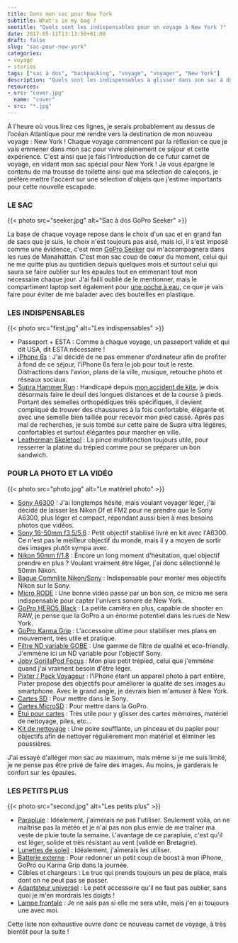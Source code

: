 ```yaml
---
title: Dans mon sac pour New York
subtitle: What's in my bag ?
seotitle: "Quels sont les indispensables pour un voyage à New York ?"
date: 2017-05-11T13:13:50+01:00
draft: false
slug: "sac-pour-new-york"
categories:
- voyage
- stories
tags: ["sac à dos", "backpacking", "voyage", "voyager", "New York"]
description: "Quels sont les indispensables à glisser dans son sac à dos pour un voyage à New York ?"
resources:
- src: "cover.jpg"
  name: "cover"
- src: "*.jpg"
---
```


À l'heure où vous lirez ces lignes, je serais probablement au dessus de l’océan Atlantique pour me rendre vers la destination de mon nouveau voyage : New York ! Chaque voyage commencent par la réflexion ce que je vais emmener dans mon sac pour vivre pleinement ce séjour et cette expérience. C'est ainsi que je fais l'introduction de ce futur carnet de voyage, en vidant mon sac spécial pour New York ! Je vous épargne le contenu de ma trousse de toilette ainsi que ma sélection de caleçons, je préfère mettre l'accent sur une sélection d'objets que j'estime importants pour cette nouvelle escapade.

### LE SAC

{{< photo src="seeker.jpg" alt="Sac à dos GoPro Seeker" >}}

La base de chaque voyage repose dans le choix d'un sac et en grand fan de sacs que je suis, le choix n'est toujours pas aisé, mais ici, il s'est imposé comme une évidence, c'est mon [GoPro Seeker](http://amzn.to/2oXephO) qui m'accompagnera dans les rues de Manahattan. C'est mon sac coup de cœur du moment, celui qui ne me quitte plus au quotidien depuis quelques mois et surtout celui qui saura se faire oublier sur les épaules tout en emmenant tout mon nécessaire chaque jour. J'ai failli oublié de le mentionner, mais le compartiment laptop sert également pour [une poche à eau](http://amzn.to/2pmPswg), ce que je vais faire pour éviter de me balader avec des bouteilles en plastique.

### LES INDISPENSABLES

{{< photo src="first.jpg" alt="Les indispensables" >}}

*   Passeport + ESTA : Comme à chaque voyage, un passeport valide et qui dit USA, dit ESTA nécessaire !
*   [iPhone 6s](http://amzn.to/2qwAzIG) : J'ai décidé de ne pas emmener d'ordinateur afin de profiter à fond de ce séjour, l'iPhone 6s fera le job pour tout le reste. Distractions dans l'avion, plans de la ville, musique, retouche photo et réseaux sociaux.
*   [Supra Hammer Run](http://amzn.to/2oUv2JW) : Handicapé depuis [mon accident de kite](http://santadenn.com/ce-petit-grain-de-sable/), je dois désormais faire le deuil des longues distances et de la course à pieds. Portant des semelles orthopédiques très spécifiques, il devient compliqué de trouver des chaussures à la fois confortable, élégante et avec une semelle bien taillée pour recevoir mon pied cassé. Après pas mal de recherches, je suis tombé sur cette paire de Supra ultra légères, confortables et surtout élégantes pour marcher en ville.
*   [Leatherman Skeletool](https://www.amazon.fr/gp/product/B0014W7EN4/ref=as_li_qf_sp_asin_il_tl?ie=UTF8&camp=1642&creative=6746&creativeASIN=B0014W7EN4&linkCode=as2&tag=santajourn-21) : La pince multifonction toujours utile, pour resserrer la platine du trépied comme pour se préparer un bon sandwich.

### POUR LA PHOTO ET LA VIDÉO

{{< photo src="photo.jpg" alt="Le matériel photo" >}}

*   [Sony A6300](http://amzn.to/2p73EJG) : J'ai longtemps hésité, mais voulant voyager léger, j'ai décidé de laisser les Nikon Df et FM2 pour ne prendre que le Sony A6300, plus léger et compact, répondant aussi bien à mes besoins photos que vidéos.
*   [Sony 16-50mm f3.5/5.6](http://amzn.to/2p73EJG) : Petit objectif stabilisé livré en kit avec l'A6300\. Ce n'est pas le meilleur objectif du monde, mais il y a moyen de sortir des images plutôt sympa avec.
*   [Nikon 50mm f/1.8](http://amzn.to/2oVSXha) : Encore un long moment d'hésitation, quel objectif prendre en plus ? Voulant vraiment être léger, j'ai donc sélectionné le 50mm Nikon.
*   [Bague Commlite Nikon/Sony](https://www.amazon.fr/gp/product/B00NYZJNTW/ref=as_li_qf_sp_asin_il_tl?ie=UTF8&camp=1642&creative=6746&creativeASIN=B00NYZJNTW&linkCode=as2&tag=santajourn-21) : Indispensable pour monter mes objectifs Nikon sur le Sony.
*   [Micro RODE](http://amzn.to/2pDHdx1) : Une bonne vidéo passe par un bon son, ce micro me sera indispensable pour capter l'univers sonore de New York.
*   [GoPro HERO5 Black](http://amzn.to/2pGDfFJ) : La petite caméra en plus, capable de shooter en RAW, je pense que la GoPro a un énorme potentiel dans les rues de New York.
*   [GoPro Karma Grip](http://amzn.to/2pGmwCz) : L'accessoire ultime pour stabiliser mes plans en mouvement, très utile et pratique.
*   [Filtre ND variable GOBE](http://amzn.to/2qexWKA) : Une gamme de filtre de qualité et eco-friendly. J'emmène ici un ND variable pour l'objectif Sony.
*   [Joby GorillaPod Focus](http://amzn.to/2pGbIEs) : Mon plus petit trépied, celui que j'emmène quand j'ai vraiment besoin d'être léger.
*   [Pixter / Pack Voyageur](https://pixter.fr/#je02) : l'iPhone étant un appareil photo à part entière, Pixter propose des objectifs pour améliorer la qualité de ses images au smartphone. Avec le grand angle, je devrais bien m'amuser à New York.
*   [Cartes SD](http://amzn.to/2qwPHWO) : Pour mettre dans le Sony.
*   [Cartes MicroSD](http://amzn.to/2pGiVVa) : Pour mettre dans la GoPro.
*   [Étui pour cartes](http://amzn.to/2p70Oob) : Très utile pour y glisser des cartes mémoires, matériel de nettoyage, piles, etc...
*   [Kit de nettoyage](http://amzn.to/2p7axuE) : Une poire soufflante, un pinceau et du papier pour objectifs afin de nettoyer régulièrement mon matériel et éliminer les poussières.

J'ai essayé d'alléger mon sac au maximum, mais même si je me suis limité, je ne pense pas être privé de faire des images. Au moins, je garderais le confort sur les épaules.

### LES PETITS PLUS

{{< photo src="second.jpg" alt="Les petits plus" >}}

*   [Parapluie](http://amzn.to/2qlNeyr) : Idéalement, j'aimerais ne pas l'utiliser. Seulement voilà, on ne maîtrise pas la météo et je n'ai pas non plus envie de me traîner ma veste de pluie toute la semaine. L'avantage de ce parapluie, c'est qu'il est léger, solide et très résistant au vent (validé en Bretagne).
*   [Lunettes de soleil](http://amzn.to/2pDwhj2) : Idéalement, j'aimerais les utiliser.
*   [Batterie externe](http://amzn.to/2pDPfWJ) : Pour redonner un petit coup de boost à mon iPhone, GoPro ou Karma Grip dans la journée.
*   Câbles et chargeurs : Le truc qui prends toujours un peu de place, mais dont on ne peut pas se passer.
*   [Adaptateur universel](http://amzn.to/2pGcmC3) : Le petit accessoire qu'il ne faut pas oublier, sans quoi je m'en mordrais les doigts !
*   [Lampe frontale](https://www.amazon.fr/gp/product/B019EY4UAI/ref=as_li_qf_sp_asin_il_tl?ie=UTF8&camp=1642&creative=6746&creativeASIN=B019EY4UAI&linkCode=as2&tag=santajourn-21) : Je ne sais pas si elle me sera utile, mais j'en ai toujours une avec moi.

Cette liste non exhaustive ouvre donc ce nouveau carnet de voyage, à très bientôt pour la suite !
